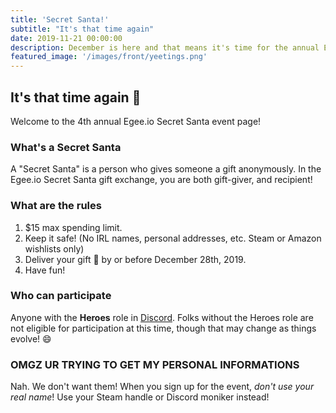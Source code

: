 ```yaml
---
title: 'Secret Santa!'
subtitle: "It's that time again"
date: 2019-11-21 00:00:00
description: December is here and that means it's time for the annual Egee.io secret Santa gift exchange!
featured_image: '/images/front/yeetings.png'
---
```


## It's that time again 🎅

Welcome to the 4th annual Egee.io Secret Santa event page!

### What's a Secret Santa

A "Secret Santa" is a person who gives someone a gift anonymously. In the Egee.io Secret Santa gift exchange, you are both gift-giver, and recipient!

### What are the rules

1. $15 max spending limit.
2. Keep it safe! (No IRL names, personal addresses, etc. Steam or Amazon wishlists only)
3. Deliver your gift 🎁 by or before December 28th, 2019.
4. Have fun!

### Who can participate

Anyone with the **Heroes** role in [Discord](https://discord.gg/EMbcgR8). Folks without the Heroes role are not eligible for participation at this time, though that may change as things evolve! 😄

### OMGZ UR TRYING TO GET MY PERSONAL INFORMATIONS

Nah. We don't want them! When you sign up for the event, *don't use your real name*! Use your Steam handle or Discord moniker instead!
